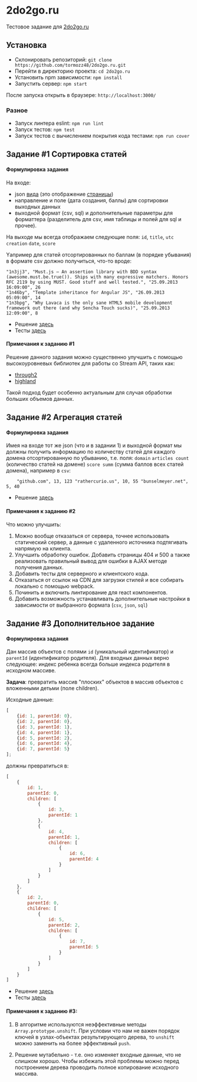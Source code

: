 # 2do2go.ru
Тестовое задание для [2do2go.ru](https://www.2do2go.ru/)

## Установка

* Склонировать репозиторий: `git clone https://github.com/tormozz48/2do2go.ru.git`
* Перейти в директорию проекта: `cd 2do2go.ru`
* Установить npm зависимости: `npm install`
* Запустить сервер: `npm start`

После запуска открыть в браузере: `http://localhost:3000/`

### Разное

* Запуск линтера eslint: `npm run lint`
* Запуск тестов: `npm test`
* Запуск тестов с вычислением покрытия кода тестами: `npm run cover`

## Задание #1 Сортировка статей

#### Формулировка задания

На входе:

* json [вида](http://www.reddit.com/r/javascript/.json) 
(это отображение [страницы](http://www.reddit.com/r/javascript))
* направление и поле (дата создания, баллы) для сортировки выходных данных
* выходной формат (csv, sql) и дополнительные параметры для форматтера 
(разделитель для csv, имя таблицы и полей для sql и прочее).

На выходе мы всегда отображаем следующие поля:
`id`, `title`, `utc` `creation` `date`, `score`

Yапример для статей отсортированных по баллам (в порядке убывания) 
в формате csv должно получиться, что-то вроде:

```csv
"1n3jj3", "Must.js — An assertion library with BDD syntax (awesome.must.be.true()). Ships with many expressive matchers. Honors RFC 2119 by using MUST. Good stuff and well tested.", "25.09.2013 16:09:00", 26
"1n46by", "Template inheritance for Angular JS", "26.09.2013 05:09:00", 14
"1n3bpg", "Why Lavaca is the only sane HTML5 mobile development framework out there (and why Sencha Touch sucks)", "25.09.2013 12:09:00", 8
```

* Решение [здесь](./src/task1)
* Тесты [здесь](./test/task1)

#### Примечания к заданию #1

Решение данного задания можно существенно улучшить с помощью высокоуровневых
библиотек для работы со Stream API, таких как:
* [through2](https://www.npmjs.com/package/through2)
* [highland](https://www.npmjs.com/package/highland)

Такой подход будет особенно актуальным для случая обработки больших объемов данных.

## Задание #2 Агрегация статей

#### Формулировка задания

Имея на входе тот же json (что и в задании 1) и выходной формат мы должны получить информацию по количеству статей для каждого домена отсортированную по убыванию, т.е. поля:
`domain` `articles count` (количество статей на домене) `score summ` (сумма баллов всех статей домена), например в `csv`:
```csv
    "github.com", 13, 123 "rathercurio.us", 10, 55 "bunselmeyer.net", 5, 40
```

* Решение [здесь](./src/task2)

#### Примечания к заданию #2

Что можно улучшить:

1. Можно вообще отказаться от сервера, точнее использовать статический сервер,
а данные с удаленного источника подтягивать напрямую на клиента.
2. Улучшить обработку ошибок. Добавить страницы 404 и 500 а также реализовать правильный вывод для ошибки в AJAX методе получения данных.
3. Добавить тесты для серверного и клиентского кода.
4. Отказаться от ссылок на CDN для загрузки стилей и все собирать локально с помощью webpack.
5. Починить и включить линтирование для react компонентов.
6. Добавить возможность устанавливать дополнительные настройки в зависимости от выбранного формата (`csv`, `json`, `sql`)

## Задание #3 Дополнительное задание

#### Формулировка задания

Дан массив объектов с полями `id` (уникальный идентификатор) и `parentId` (идентификатор родителя). 
Для входных данных верно следующее: индекс ребенка всегда больше индекса родителя в исходном массиве.

**Задача**: превратить массив "плоских" объектов в массив объектов с вложенными детьми (поле children).

Исходные данные:
```js
[
    {id: 1, parentId: 0},
    {id: 2, parentId: 0},
    {id: 3, parentId: 1},
    {id: 4, parentId: 1},
    {id: 5, parentId: 2},
    {id: 6, parentId: 4},
    {id: 7, parentId: 5}
];
```

должны превратиться в:
```js
[
    {
        id: 1,
        parentId: 0,
        children: [
            {
                id: 3,
                parentId: 1
            },
            {
                id: 4,
                parentId: 1,
                children: [
                    {
                        id: 6,
                        parentId: 4
                    }
                ]
            }
        ]
    },
    {
        id: 2,
        parentId: 0,
        children: [
            {
                id: 5,
                parentId: 2,
                children: [
                    {
                        id: 7,
                        parentId: 5
                    }
                ]
            }
        ]
    }
]
```

* Решение [здесь](./src/task3)
* Тесты [здесь](./test/task3)

#### Примечания к заданию #3:

1. В алгоритме используются неэффективные методы `Array.prototype.unshift`. 
При условии что нам не важен порядок ключей в узлах-объектах результирующего
дерева, то `unshift` можно заменить на более эффективный `push`.

2. Решение мутабельно - т.е. оно изменяет входные данные, что не слишком хорошо.
Чтобы избежать этой проблемы можно перед построением дерева проводить полное копирование
исходного массива.
